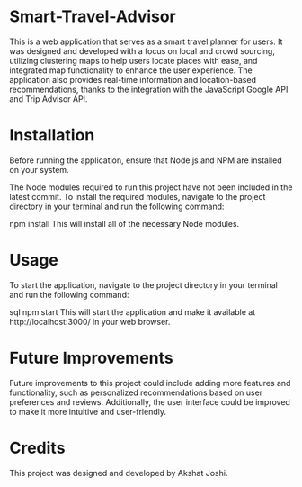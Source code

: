 # Smart-Travel-Advisor
This is a web application that serves as a smart travel planner for users. It was designed and developed with a focus on local and crowd sourcing, utilizing clustering maps to help users locate places with ease, and integrated map functionality to enhance the user experience. The application also provides real-time information and location-based recommendations, thanks to the integration with the JavaScript Google API and Trip Advisor API.

# Installation
Before running the application, ensure that Node.js and NPM are installed on your system.

The Node modules required to run this project have not been included in the latest commit. To install the required modules, navigate to the project directory in your terminal and run the following command:

npm install
This will install all of the necessary Node modules.

# Usage
To start the application, navigate to the project directory in your terminal and run the following command:

sql
npm start
This will start the application and make it available at http://localhost:3000/ in your web browser.

# Future Improvements
Future improvements to this project could include adding more features and functionality, such as personalized recommendations based on user preferences and reviews. Additionally, the user interface could be improved to make it more intuitive and user-friendly.

# Credits
This project was designed and developed by Akshat Joshi.
